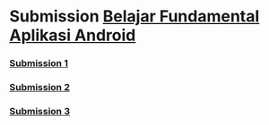 # Submission [Belajar Fundamental Aplikasi Android](https://www.dicoding.com/academies/14)

### [Submission 1](https://github.com/budiardianata/BFAAdicoding/tree/Submission1)


### [Submission 2](https://github.com/budiardianata/BFAAdicoding/tree/Submission2)


### [Submission 3](https://github.com/budiardianata/BFAAdicoding/tree/SubmissionFinal)